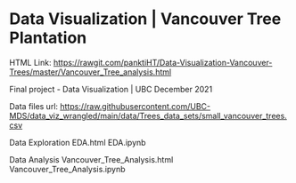 # Data Visualization | Vancouver Tree Plantation

HTML Link: https://rawgit.com/panktiHT/Data-Visualization-Vancouver-Trees/master/Vancouver_Tree_analysis.html

Final project - Data Visualization | UBC December 2021

Data files url: 
https://raw.githubusercontent.com/UBC-MDS/data_viz_wrangled/main/data/Trees_data_sets/small_vancouver_trees.csv

Data Exploration
EDA.html
EDA.ipynb

Data Analysis 
Vancouver_Tree_Analysis.html
Vancouver_Tree_Analysis.ipynb
